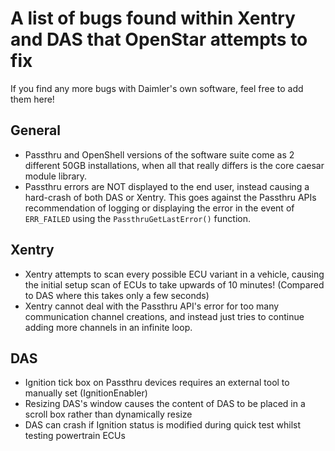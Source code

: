 # A list of bugs found within Xentry and DAS that OpenStar attempts to fix

If you find any more bugs with Daimler's own software, feel free to add them here!

## General
* Passthru and OpenShell versions of the software suite come as 2 different 50GB installations, when all that really differs is the core caesar module library.
* Passthru errors are NOT displayed to the end user, instead causing a hard-crash of both DAS or Xentry. This goes against the Passthru APIs recommendation of logging or displaying the error in the event of `ERR_FAILED` using the `PassthruGetLastError()` function.

## Xentry
* Xentry attempts to scan every possible ECU variant in a vehicle, causing the initial setup scan of ECUs to take upwards of 10 minutes! (Compared to DAS where this takes only a few seconds)
* Xentry cannot deal with the Passthru API's error for too many communication channel creations, and instead just tries to continue adding more channels in an infinite loop.

## DAS
* Ignition tick box on Passthru devices requires an external tool to manually set (IgnitionEnabler)
* Resizing DAS's window causes the content of DAS to be placed in a scroll box rather than dynamically resize
* DAS can crash if Ignition status is modified during quick test whilst testing powertrain ECUs
